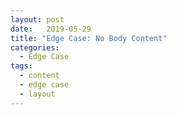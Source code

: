 ```yaml
---
layout: post
date:   2019-05-29
title: "Edge Case: No Body Content"
categories:
  - Edge Case
tags:
  - content
  - edge case
  - layout
---
```

